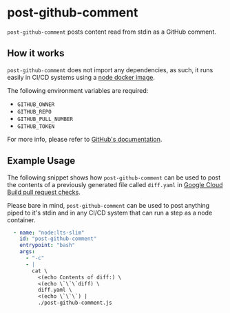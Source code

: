# post-github-comment

`post-github-comment` posts content read from stdin as a GitHub comment.

## How it works

`post-github-comment` does not import any dependencies, as such, it runs easily in CI/CD systems using a [node docker image](https://hub.docker.com/_/node/).

The following environment variables are required:

- `GITHUB_OWNER`
- `GITHUB_REPO`
- `GITHUB_PULL_NUMBER`
- `GITHUB_TOKEN`

For more info, please refer to [GitHub's documentation](https://developer.github.com/v3/issues/comments/#create-an-issue-comment).

## Example Usage

The following snippet shows how `post-github-comment` can be used to post the contents of a previously generated file called `diff.yaml` in [Google Cloud Build pull request checks](https://cloud.google.com/cloud-build/docs/automating-builds/create-github-app-triggers).

Please bare in mind, `post-github-comment` can be used to post anything piped to it's stdin and in any CI/CD system that can run a step as a node container.

```yaml
  - name: "node:lts-slim"
    id: "post-github-comment"
    entrypoint: "bash"
    args:
      - "-c"
      - |
        cat \
          <(echo Contents of diff:) \
          <(echo \`\`\`diff) \
          diff.yaml \
          <(echo \`\`\`) |
          ./post-github-comment.js
```
